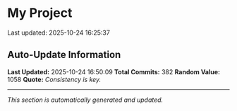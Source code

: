# My Project


Last updated: 2025-10-24 16:25:37






























































































































































































































































































































































































## Auto-Update Information

**Last Updated:** 2025-10-24 16:50:09
**Total Commits:** 382
**Random Value:** 1058
**Quote:** _Consistency is key._

---
_This section is automatically generated and updated._